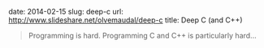 date: 2014-02-15
slug: deep-c
url: http://www.slideshare.net/olvemaudal/deep-c
title: Deep C (and C++)

> Programming is hard. Programming C and C++ is particularly hard...

